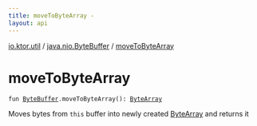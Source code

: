 ```yaml
---
title: moveToByteArray - 
layout: api
---
```


<div class='api-docs-breadcrumbs'><a href="../index.html">io.ktor.util</a> / <a href="index.html">java.nio.ByteBuffer</a> / <a href="./move-to-byte-array.html">moveToByteArray</a></div>

# moveToByteArray

<div class="signature"><code><span class="keyword">fun </span><a href="http://docs.oracle.com/javase/6/docs/api/java/nio/ByteBuffer.html"><span class="identifier">ByteBuffer</span></a><span class="symbol">.</span><span class="identifier">moveToByteArray</span><span class="symbol">(</span><span class="symbol">)</span><span class="symbol">: </span><a href="https://kotlinlang.org/api/latest/jvm/stdlib/kotlin/-byte-array/index.html"><span class="identifier">ByteArray</span></a></code></div>

Moves bytes from <code>this</code> buffer into newly created <a href="https://kotlinlang.org/api/latest/jvm/stdlib/kotlin/-byte-array/index.html">ByteArray</a> and returns it

